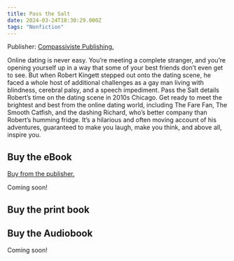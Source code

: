 ```yaml
---
title: Pass the Salt
date: 2024-03-24T18:30:29.000Z
tags: "Nonfiction"
---
```


Publisher: [Compassiviste Publishing.](https://compassiviste.com/initiative/compassiviste-publishing/)

Online dating is never easy. You’re meeting a complete stranger, and you’re opening yourself up in a way that some of your best friends don’t even get to see. But when Robert Kingett stepped out onto the dating scene, he faced a whole host of additional challenges as a gay man living with blindness, cerebral palsy, and a speech impediment. Pass the Salt details Robert’s time on the dating scene in 2010s Chicago. Get ready to meet the brightest and best from the online dating world, including The Fare Fan, The Smooth Catfish, and the dashing Richard, who’s better company than Robert’s humming fridge. It’s a hilarious and often moving account of his adventures, guaranteed to make you laugh, make you think, and above all, inspire you.

## Buy the eBook

[Buy from the publisher.](https://compassiviste.com/product/pass-the-salt/)

Coming soon!

## Buy the print book

## Buy the Audiobook

Coming soon!
